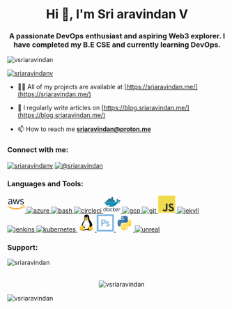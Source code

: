 <h1 align="center">Hi 👋, I'm Sri aravindan V</h1>
<h3 align="center">A passionate DevOps enthusiast and aspiring Web3 explorer. I have completed my B.E CSE and currently learning DevOps.</h3>

<p align="left"> <img src="https://komarev.com/ghpvc/?username=vsriaravindan&label=Profile%20views&color=0e75b6&style=flat" alt="vsriaravindan" /> </p>

<p align="left"> <a href="https://twitter.com/sriaravindanv" target="blank"><img src="https://img.shields.io/twitter/follow/sriaravindanv?logo=twitter&style=for-the-badge" alt="sriaravindanv" /></a> </p>

- 👨‍💻 All of my projects are available at [https://sriaravindan.me/](https://sriaravindan.me/)

- 📝 I regularly write articles on [https://blog.sriaravindan.me/](https://blog.sriaravindan.me/)

- 📫 How to reach me **sriaravindan@proton.me**

<h3 align="left">Connect with me:</h3>
<p align="left">
<a href="https://twitter.com/sriaravindanv" target="blank"><img align="center" src="https://raw.githubusercontent.com/rahuldkjain/github-profile-readme-generator/master/src/images/icons/Social/twitter.svg" alt="sriaravindanv" height="30" width="40" /></a>
<a href="https://hashnode.com/@sriaravindan" target="blank"><img align="center" src="https://raw.githubusercontent.com/rahuldkjain/github-profile-readme-generator/master/src/images/icons/Social/hashnode.svg" alt="@sriaravindan" height="30" width="40" /></a>
</p>

<h3 align="left">Languages and Tools:</h3>
<p align="left"> <a href="https://aws.amazon.com" target="_blank" rel="noreferrer"> <img src="https://raw.githubusercontent.com/devicons/devicon/master/icons/amazonwebservices/amazonwebservices-original-wordmark.svg" alt="aws" width="40" height="40"/> </a> <a href="https://azure.microsoft.com/en-in/" target="_blank" rel="noreferrer"> <img src="https://www.vectorlogo.zone/logos/microsoft_azure/microsoft_azure-icon.svg" alt="azure" width="40" height="40"/> </a> <a href="https://www.gnu.org/software/bash/" target="_blank" rel="noreferrer"> <img src="https://www.vectorlogo.zone/logos/gnu_bash/gnu_bash-icon.svg" alt="bash" width="40" height="40"/> </a> <a href="https://circleci.com" target="_blank" rel="noreferrer"> <img src="https://www.vectorlogo.zone/logos/circleci/circleci-icon.svg" alt="circleci" width="40" height="40"/> </a> <a href="https://www.docker.com/" target="_blank" rel="noreferrer"> <img src="https://raw.githubusercontent.com/devicons/devicon/master/icons/docker/docker-original-wordmark.svg" alt="docker" width="40" height="40"/> </a> <a href="https://cloud.google.com" target="_blank" rel="noreferrer"> <img src="https://www.vectorlogo.zone/logos/google_cloud/google_cloud-icon.svg" alt="gcp" width="40" height="40"/> </a> <a href="https://git-scm.com/" target="_blank" rel="noreferrer"> <img src="https://www.vectorlogo.zone/logos/git-scm/git-scm-icon.svg" alt="git" width="40" height="40"/> </a> <a href="https://developer.mozilla.org/en-US/docs/Web/JavaScript" target="_blank" rel="noreferrer"> <img src="https://raw.githubusercontent.com/devicons/devicon/master/icons/javascript/javascript-original.svg" alt="javascript" width="40" height="40"/> </a> <a href="https://jekyllrb.com/" target="_blank" rel="noreferrer"> <img src="https://www.vectorlogo.zone/logos/jekyllrb/jekyllrb-icon.svg" alt="jekyll" width="40" height="40"/> </a> <a href="https://www.jenkins.io" target="_blank" rel="noreferrer"> <img src="https://www.vectorlogo.zone/logos/jenkins/jenkins-icon.svg" alt="jenkins" width="40" height="40"/> </a> <a href="https://kubernetes.io" target="_blank" rel="noreferrer"> <img src="https://www.vectorlogo.zone/logos/kubernetes/kubernetes-icon.svg" alt="kubernetes" width="40" height="40"/> </a> <a href="https://www.linux.org/" target="_blank" rel="noreferrer"> <img src="https://raw.githubusercontent.com/devicons/devicon/master/icons/linux/linux-original.svg" alt="linux" width="40" height="40"/> </a> <a href="https://www.photoshop.com/en" target="_blank" rel="noreferrer"> <img src="https://raw.githubusercontent.com/devicons/devicon/master/icons/photoshop/photoshop-line.svg" alt="photoshop" width="40" height="40"/> </a> <a href="https://www.python.org" target="_blank" rel="noreferrer"> <img src="https://raw.githubusercontent.com/devicons/devicon/master/icons/python/python-original.svg" alt="python" width="40" height="40"/> </a> <a href="https://unrealengine.com/" target="_blank" rel="noreferrer"> <img src="https://raw.githubusercontent.com/kenangundogan/fontisto/036b7eca71aab1bef8e6a0518f7329f13ed62f6b/icons/svg/brand/unreal-engine.svg" alt="unreal" width="40" height="40"/> </a> </p>

<h3 align="left">Support:</h3>
<p><a href="https://www.buymeacoffee.com/sriaravindan"> <img align="left" src="https://cdn.buymeacoffee.com/buttons/v2/default-yellow.png" height="50" width="210" alt="sriaravindan" /></a></p><br><br>

<p><img align="center" src="https://github-readme-stats.vercel.app/api/top-langs?username=vsriaravindan&show_icons=true&locale=en&layout=compact" alt="vsriaravindan" /></p>

<p><img align="center" src="https://github-readme-streak-stats.herokuapp.com/?user=vsriaravindan&" alt="vsriaravindan" /></p>

